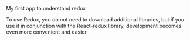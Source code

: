 My first app to understand redux

To use Redux, you do not need to download additional libraries, but if you use it in conjunction with the React-redux library, development becomes even more convenient and easier.
